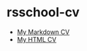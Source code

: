 # rsschool-cv

* [My Markdown CV](https://au-rinko.github.io/rsschool-cv/cv)
* [My HTML CV](https:///au-rinko.github.io/rsschool-cv/)
